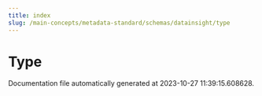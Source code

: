 ```yaml
---
title: index
slug: /main-concepts/metadata-standard/schemas/datainsight/type
---
```


# Type

Documentation file automatically generated at 2023-10-27 11:39:15.608628.
